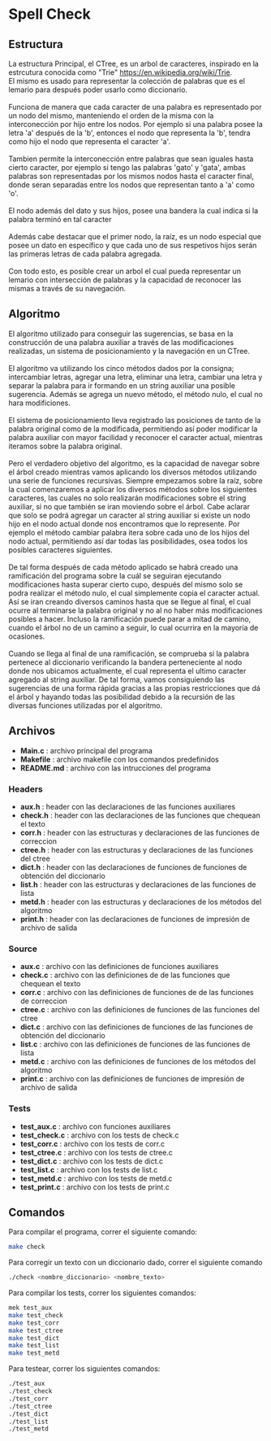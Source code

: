 # Spell Check

## Estructura
La estructura Principal, el CTree, es un arbol de caracteres, inspirado en la estrcutura conocida como "Trie" https://en.wikipedia.org/wiki/Trie. 
\
El mismo es usado para representar la colección de palabras que es el lemario para después poder usarlo como diccionario.
\
\
Funciona de manera que cada caracter de una palabra es representado por un nodo del mismo, manteniendo el orden de la misma con la interconección por hijo entre los nodos. Por ejemplo si una palabra posee la letra 'a' después de la 'b', entonces el nodo que representa la 'b', tendra como hijo el nodo que representa el caracter 'a'. 
\
\
Tambien permite la interconección entre palabras que sean iguales hasta cierto caracter, por ejemplo si tengo las palabras 'gato' y 'gata', ambas palabras son representadas por los mismos nodos hasta el caracter final, donde seran separadas entre los nodos que representan tanto a 'a' como 'o'. 
\
\
El nodo además del dato y sus hijos, posee una bandera la cual indica si la palabra terminó en tal caracter
\
\
Además cabe destacar que el primer nodo, la raíz, es un nodo especial que posee un dato en específico y que cada uno de sus respetivos hijos serán las primeras letras de cada palabra agregada.
\
\
Con todo esto, es posible crear un arbol el cual pueda representar un lemario con intersección de palabras y la capacidad de reconocer las mismas a través de su navegación.

## Algoritmo
El algoritmo utilizado para conseguir las sugerencias, se basa en la construcción de una palabra auxiliar a través de las modificaciones realizadas, un sistema de posicionamiento y la navegación en un CTree.
\
\
El algoritmo va utilizando los cinco métodos dados por la consigna; intercambiar letras, agregar una letra, eliminar una letra, cambiar una letra y separar la palabra
para ir formando en un string auxiliar una posible sugerencia. Además se agrega un nuevo método, el método nulo, el cual no hara modificiones.
\
\
El sistema de posicionamiento lleva registrado las posiciones de tanto de la palabra original como de la modificada, permitiendo así poder modificar la palabra auxiliar con mayor facilidad y reconocer el caracter actual, mientras iteramos sobre la palabra original.
\
\
Pero el verdadero objetivo del algoritmo, es la capacidad de navegar sobre el árbol creado mientras vamos aplicando los diversos métodos utilizando una serie de funciones recursivas. Siempre empezamos sobre la raíz, sobre la cual comenzaremos a aplicar los diversos métodos sobre los siguientes caracteres, las cuales no solo realizarán modificaciones sobre el string auxiliar, si no que también se iran moviendo sobre el árbol. Cabe aclarar que solo se podrá agregar un caracter al string auxiliar si existe un nodo hijo en el nodo actual donde nos encontramos que lo represente. Por ejemplo el método cambiar palabra itera sobre cada uno de los hijos del nodo actual, permitiendo así dar todas las posibilidades, osea todos los posibles caracteres siguientes. 
\
\
De tal forma después de cada método aplicado se habrá creado una ramificación del programa sobre la cuál se seguiran ejecutando modificaciones hasta superar cierto cupo, después del mismo solo se podra realizar el método nulo, el cual simplemente copia el caracter actual. Así se iran creando diversos caminos hasta que se llegue al final, el cual ocurre al terminarse la palabra original y no al no haber más modificaciones posibles a hacer. Incluso la ramificación puede parar a mitad de camino, cuando el árbol no de un camino a seguir, lo cual ocurrira en la mayoría de ocasiones.
\
\
Cuando se llega al final de una ramificación, se comprueba si la palabra pertenece al diccionario verificando la bandera perteneciente al nodo donde nos ubicamos actualmente, el cual representa el ultimo caracter agregado al string auxiliar. De tal forma, vamos consiguiendo las sugerencias de una forma rápida gracias a las propias restricciones que dá el árbol y hayando todas las posibilidad debido a la recursión de las diversas funciones utilizadas por el algoritmo.

## Archivos
* **Main.c** : archivo principal del programa
* **Makefile** : archivo makefile con los comandos predefinidos
* **README.md** : archivo con las intrucciones del programa
### Headers
* **aux.h** : header con las declaraciones de las funciones auxiliares
* **check.h** : header con las declaraciones de las funciones que chequean el texto
* **corr.h** : header con las estructuras y declaraciones de las funciones de correccion
* **ctree.h** : header con las estructuras y declaraciones de las funciones del ctree
* **dict.h** : header con las declaraciones de funciones de funciones de obtención del diccionario
* **list.h** : header con las estructuras y declaraciones de las funciones de lista
* **metd.h** : header con las estructuras y declaraciones de los métodos del algoritmo
* **print.h** : header con las declaraciones de funciones de impresión de archivo de salida
### Source
* **aux.c** : archivo con las definiciones de funciones auxiliares
* **check.c** : archivo con las definiciones de de las funciones que chequean el texto
* **corr.c** : archivo con las definiciones de funciones de de las funciones de correccion
* **ctree.c** : archivo con las definiciones de funciones de las funciones del ctree
* **dict.c** : archivo con las definiciones de funciones de las funciones de obtención del diccionario
* **list.c** : archivo con las definiciones de funciones de las funciones de lista
* **metd.c** : archivo con las definiciones de funciones de los métodos del algoritmo
* **print.c** : archivo con las definiciones de funciones de impresión de archivo de salida
### Tests
* **test_aux.c** : archivo con funciones auxiliares
* **test_check.c** : archivo con los tests de check.c
* **test_corr.c** : archivo con los tests de corr.c
* **test_ctree.c** : archivo con los tests de ctree.c
* **test_dict.c** : archivo con los tests de dict.c
* **test_list.c** : archivo con los tests de list.c
* **test_metd.c** : archivo con los tests de metd.c
* **test_print.c** : archivo con los tests de print.c
## Comandos 
Para compilar el programa, correr el siguiente comando:
```bash
make check 
```
Para corregir un texto con un diccionario dado, correr el siguiente comando
```bash
./check <nombre_diccionario> <nombre_texto>
```
Para compilar los tests, correr los siguientes comandos:
```bash
mek test_aux
make test_check
make test_corr
make test_ctree
make test_dict
make test_list
make test_metd
```
Para testear, correr los siguientes comandos:
```bash
./test_aux
./test_check
./test_corr
./test_ctree
./test_dict
./test_list
./test_metd
```

